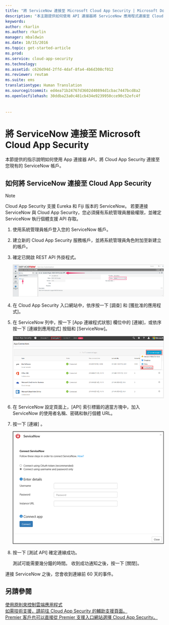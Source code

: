 ```yaml
---
title: "將 ServiceNow 連接至 Microsoft Cloud App Security | Microsoft Docs"
description: "本主題提供如何使用 API 連接器將 ServiceNow 應用程式連接至 Cloud App Security 的資訊。"
keywords: 
author: rkarlin
ms.author: rkarlin
manager: mbaldwin
ms.date: 10/15/2016
ms.topic: get-started-article
ms.prod: 
ms.service: cloud-app-security
ms.technology: 
ms.assetid: c626d94d-2ffd-4daf-8fa4-4b6d308cf012
ms.reviewer: reutam
ms.suite: ems
translationtype: Human Translation
ms.sourcegitcommit: ed4ea71b24767d3602d40894d1cbac7447bcd8a2
ms.openlocfilehash: 30ddba23a0c481cb434e9239950cce90c52efc4f


---
```


# <a name="connect-servicenow-to-microsoft-cloud-app-security"></a>將 ServiceNow 連接至 Microsoft Cloud App Security
本節提供的指示說明如何使用 App 連接器 API，將 Cloud App Security 連接至您現有的 ServiceNow 帳戶。  
  
## <a name="how-to-connect-servicenow-to-cloud-app-security"></a>如何將 ServiceNow 連接至 Cloud App Security  
  
> [!NOTE]  
>  Cloud App Security 支援 Eureka 和 Fiji 版本的 ServiceNow。 若要連接 ServiceNow 與 Cloud App Security，您必須擁有系統管理員層級權限，並確定 ServiceNow 執行個體支援 API 存取。  
  
1.  使用系統管理員帳戶登入您的 ServiceNow 帳戶。  
  
2.  建立新的 Cloud App Security 服務帳戶，並將系統管理員角色附加至新建立的帳戶。  
  
3.  確定已開啟 REST API 外掛程式。  
  
     ![servicenow 帳戶](./media/servicenow-account.png "servicenow account")  
  
4.  在 Cloud App Security 入口網站中，依序按一下 [調查] 和 [獲批准的應用程式]。  
  
5.  在 ServiceNow 列中，按一下 [App 連線程式狀態] 欄位中的 [連線]，或依序按一下 [連線到應用程式] 按鈕和 [ServiceNow]。  
  
     ![連接 servicenow](./media/connect-servicenow.png "connect servicenow")  
  
6.  在 ServiceNow 設定頁面上，[API] 索引標籤的適當方塊中，加入 ServiceNow 的使用者名稱、密碼和執行個體 URL。  
  
7.  按一下 [連線] 。  
  
     ![servicenow 更新密碼](./media/servicenow-update-password.png "servicenow update password")  
  
8.  按一下 [測試 API] 確定連線成功。  
  
     測試可能需要幾分鐘的時間。 收到成功通知之後，按一下 [關閉]。  
  
連接 ServiceNow 之後，您會收到連線前 60 天的事件。
  
## <a name="see-also"></a>另請參閱  
[使用原則來控制雲端應用程式](control-cloud-apps-with-policies.md)   
[如需技術支援，請前往 Cloud App Security 的輔助支援頁面。](http://support.microsoft.com/oas/default.aspx?prid=16031)   
[Premier 客戶也可以直接從 Premier 支援入口網站選擇 Cloud App Security。](https://premier.microsoft.com/)  
  
  


<!--HONumber=Oct16_HO4-->


